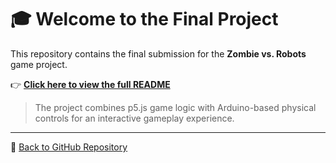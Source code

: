 # 🎓 Welcome to the Final Project

This repository contains the final submission for the **Zombie vs. Robots** game project.

👉 [**Click here to view the full README**](./Final%20Project/ReadMe.md)

> The project combines p5.js game logic with Arduino-based physical controls for an interactive gameplay experience.

---

🔗 [Back to GitHub Repository](https://github.com/cfull03/DigitalProgramming)
